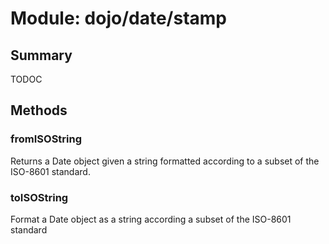 # Module: dojo/date/stamp

## Summary

TODOC
## Methods

### fromISOString
Returns a Date object given a string formatted according to a subset of the ISO-8601 standard.


### toISOString
Format a Date object as a string according a subset of the ISO-8601 standard


